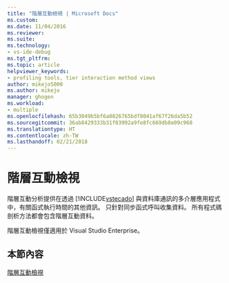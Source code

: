 ```yaml
---
title: "階層互動檢視 | Microsoft Docs"
ms.custom: 
ms.date: 11/04/2016
ms.reviewer: 
ms.suite: 
ms.technology:
- vs-ide-debug
ms.tgt_pltfrm: 
ms.topic: article
helpviewer_keywords:
- profiling tools, tier interaction method views
author: mikejo5000
ms.author: mikejo
manager: ghogen
ms.workload:
- multiple
ms.openlocfilehash: 65b3049b5bf6a0826765bdf8041af67f26da5b52
ms.sourcegitcommit: 36ab8429333b31f03992a9fe8fc669db8e09c968
ms.translationtype: HT
ms.contentlocale: zh-TW
ms.lasthandoff: 02/21/2018
---
```

# <a name="tier-interaction-views"></a>階層互動檢視

階層互動分析提供在透過 [!INCLUDE[vstecado](../data-tools/includes/vstecado_md.md)] 與資料庫通訊的多介層應用程式中，有關函式執行時間的其他資訊。 只針對同步函式呼叫收集資料。 所有程式碼剖析方法都會包含階層互動資料。

階層互動檢視僅適用於 Visual Studio Enterprise。

## <a name="in-this-section"></a>本節內容

[階層互動檢視](../profiling/tier-interactions-view.md)